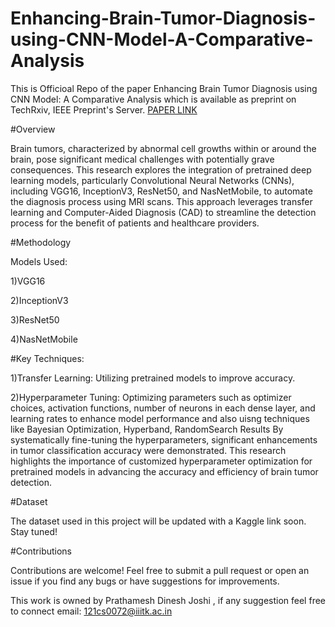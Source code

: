 # Enhancing-Brain-Tumor-Diagnosis-using-CNN-Model-A-Comparative-Analysis
This is Officioal Repo of the paper Enhancing Brain Tumor Diagnosis using CNN Model: A Comparative Analysis which is available as preprint on TechRxiv, IEEE Preprint's Server. [PAPER LINK](https://www.techrxiv.org/doi/full/10.36227/techrxiv.170491533.39709620/v1)



#Overview

Brain tumors, characterized by abnormal cell growths within or around the brain, pose significant medical challenges with potentially grave consequences. This research explores the integration of pretrained deep learning models, particularly Convolutional Neural Networks (CNNs), including VGG16, InceptionV3, ResNet50, and NasNetMobile, to automate the diagnosis process using MRI scans. This approach leverages transfer learning and Computer-Aided Diagnosis (CAD) to streamline the detection process for the benefit of patients and healthcare providers.

#Methodology

Models Used:

1)VGG16

2)InceptionV3

3)ResNet50

4)NasNetMobile

#Key Techniques:

1)Transfer Learning: Utilizing pretrained models to improve accuracy.

2)Hyperparameter Tuning: Optimizing parameters such as optimizer choices, activation functions, number of neurons in each dense layer, and learning rates to enhance model performance and also uisng techniques like Bayesian Optimization, Hyperband, RandomSearch
Results
By systematically fine-tuning the hyperparameters, significant enhancements in tumor classification accuracy were demonstrated. This research highlights the importance of customized hyperparameter optimization for pretrained models in advancing the accuracy and efficiency of brain tumor detection.

#Dataset

The dataset used in this project will be updated with a Kaggle link soon. Stay tuned!

#Contributions

Contributions are welcome! Feel free to submit a pull request or open an issue if you find any bugs or have suggestions for improvements.

This work is owned by Prathamesh Dinesh Joshi , if any suggestion feel free to connect email: 121cs0072@iiitk.ac.in
